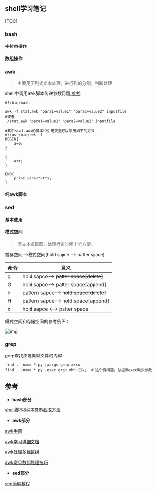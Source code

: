 ## shell学习笔记

[TOC]

### bash

#### 字符串操作

#### 数组操作

### awk

> 主要用于列式文本处理，进行列的分割，判断处理

shell中调用awk脚本传递参数问题,[参考](http://www.2cto.com/os/201507/412860.html):

```shell
#!/bin/bash

awk -f stat.awk	"para1=value1" "para2=value2" inputfile
#或者
./stat.awk "para1=value1" "para2=value2" inputfile

#其中stat.awk的脚本中引用变量可以采用如下的方式：
#!/usr/bin/awk -f 
BEGIN{
    a=0;
}

{
    a++;   
}

END{
    print para1"\t"a;
}
```

#### 纯awk脚本



### sed

#### 基本使用

#### 模式空间

> 流文本编辑器，处理行的时候十分方便。

暂存空间-->模式空间(hold sapce  --> patter space)

| 命令   | 意义                                      |
| ---- | --------------------------------------- |
| g    | hold sapce--> ~~patter space[delete]~~  |
| G    | hold sapce--> patter space[append]      |
| h    | pattern sapce--> ~~hold space[delete]~~ |
| H    | pattern sapce--> hold space[append]     |
| x    | hold sapce <--> patter space            |

模式空间和存储空间的参考例子：

![img](http://coolshell.cn//wp-content/uploads/2013/02/sed_demo_00.jpg)

### grep

grep查找指定类型文件的内容

```shell
find . -name *.py |xargs grep xxxx
find . -name *.py -exec grep xhh {}\;  # 这个有问题，总提示exec缺少参数
```



## 参考

- **bash部分**

[shell脚本8种字符串截取方法](http://www.jb51.net/article/56563.htm)

- **awk部分**

[awk手册](http://luy.li/data/awk.html)

[awk学习详细文档](http://www.cnblogs.com/gaoxufei/p/6058584.html)

[awk处理多维数组](http://blog.csdn.net/ithomer/article/details/8478716)

[awk常见数组处理技巧](http://www.cnblogs.com/lixiaohui-ambition/archive/2012/12/11/2813419.html)

- **sed部分**

[sed简明教程](http://coolshell.cn/articles/9104.html?hmsr=toutiao.io&utm_medium=toutiao.io&utm_source=toutiao.io)